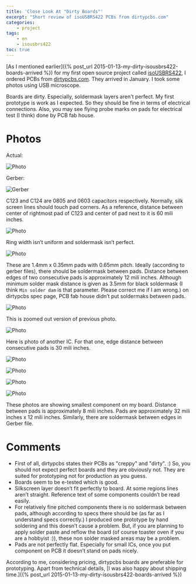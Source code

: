 ```yaml
---
title: 'Close Look At "Dirty Boards"'
excerpt: "Short review of isoUSBRS422 PCBs from dirtypcbs.com"
categories:
    - project
tags:
    - en
    - isousbrs422
toc: true
---
```


[As I mentioned earlier]({% post_url
2015-01-13-my-dirty-isousbrs422-boards-arrived %}) for my first open source
project called [isoUSBRS422](index.md), I ordered PCBs from
[dirtypcbs.com](https://dirtypcbs.com). They arrived in January. I took some
photos using USB microscope.

Boards are dirty. Especially, soldermask layers aren't perfect. My first
prototype is work as I expected. So they should be fine in terms of electrical
connections. Also, you may see flying probe marks on pads for electrical test (I
think) done by PCB fab house.

# Photos

Actual:

![Photo](/assets/images/blog/15/2015-05-09-isousbrs422_pcb_1.jpg)

Gerber:

![Gerber](/assets/images/blog/15/2015-05-09-isousbrs422_gerber_1.jpg)

C123 and C124 are 0805 and 0603 capacitors respectively. Normally, silk screen
lines should touch pad corners. As a reference, distance between center of
rightmost pad of C123 and center of pad next to it is 60 mili inches.

![Photo](/assets/images/blog/15/2015-05-09-isousbrs422_pcb_2.jpg)

Ring width isn’t uniform and soldermask isn’t perfect.

![Photo](/assets/images/blog/15/2015-05-09-isousbrs422_pcb_3.jpg)

These are 1.4mm x 0.35mm pads with 0.65mm pitch. Ideally (according to gerber
files), there should be soldermask between pads. Distance between edges of two
consecutive pads is approximately 12 mili inches. Although minimum solder mask
distance is given as 3.5mm for black soldermask (I think `Min solder dam` is
that parameter. Please correct me if I am wrong.) on dirtypcbs spec page, PCB
fab house didn’t put soldermaks between pads.

![Photo](/assets/images/blog/15/2015-05-09-isousbrs422_pcb_4.jpg)

This is zoomed out version of previous photo.

![Photo](/assets/images/blog/15/2015-05-09-isousbrs422_pcb_5.jpg)

Here is photo of another IC. For that one, edge distance between consecutive
pads is 30 mili inches.

![Photo](/assets/images/blog/15/2015-05-09-isousbrs422_pcb_6.jpg)

![Photo](/assets/images/blog/15/2015-05-09-isousbrs422_pcb_7.jpg)

![Photo](/assets/images/blog/15/2015-05-09-isousbrs422_pcb_8.jpg)

![Photo](/assets/images/blog/15/2015-05-09-isousbrs422_pcb_9.jpg)

These photos are showing smallest component on my board. Distance between pads
is approximately 8 mili inches. Pads are approximately 32 mili inches x 12 mili
inches. Similarly, there are soldermask between edges in Gerber file.

# Comments

* First of all, dirtypcbs states their PCBs as "creppy" and "dirty". :) So, you
  should not expect perfect boards and they are obviously not. They are suited
  for prototyping not for production as you guess.
* Boards seem to be e-tested which is good.
* Silkscreen layer doesn’t fit perfectly to board. At some regions lines aren’t
  straight. Reference text of some components couldn’t be read easily.
* For relatively fine pitched components there is no soldermask between pads,
  although according to specs there should be (as far as I understand specs
  correctly.) I produced one prototype by hand soldering and this doesn’t cause
  a problem. But, if you are planning to apply solder paste and reflow the board
  (of course toaster oven if you are a hobbyist :)), these non solder masked
  areas may be a problem.
* Pads are not perfectly flat. Especially for small ICs, once you put component
  on PCB it doesn’t stand on pads nicely.

According to me, considering pricing, dirtypcbs boards are preferable for
prototyping. Apart from technical details, [I was also happy about shipping
time.]({% post_url 2015-01-13-my-dirty-isousbrs422-boards-arrived %})
